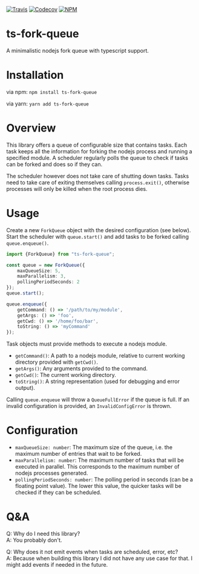 [![Travis](https://travis-ci.org/thornberger/fork-queue.svg?branch=master)](https://travis-ci.org/thornberger/fork-queue)
[![Codecov](https://codecov.io/gh/thornberger/fork-queue/branch/master/graph/badge.svg)](https://codecov.io/gh/thornberger/fork-queue)
[![NPM](https://img.shields.io/npm/v/ts-fork-queue.svg)](https://www.npmjs.com/package/ts-fork-queue)
# ts-fork-queue
A minimalistic nodejs fork queue with typescript support.

# Installation
via npm:
`npm install ts-fork-queue`

via yarn:
`yarn add ts-fork-queue`

# Overview
This library offers a queue of configurable size that contains tasks. Each task keeps all the information for forking the nodejs process and running a specified module.
A scheduler regularly polls the queue to check if tasks can be forked and does so if they can.

The scheduler however does not take care of shutting down tasks. Tasks need to take care of exiting themselves calling `process.exit()`, otherwise processes will only be killed when the root process dies. 

# Usage
Create a new `ForkQueue` object with the desired configuration (see below). Start the scheduler with `queue.start()` and add tasks to be forked  calling `queue.enqueue()`.

```typescript
import {ForkQueue} from "ts-fork-queue";

const queue = new ForkQueue({
    maxQueueSize: 5,
    maxParallelism: 3,
    pollingPeriodSeconds: 2
});
queue.start();

queue.enqueue({
    getCommand: () => '/path/to/my/module',
    getArgs: () => 'foo',
    getCwd: () => '/home/foo/bar',
    toString: () => 'myCommand'
});
```
Task objects must provide methods to execute a nodejs module.
* `getCommand()`: A path to a nodejs module, relative to current working directory provided with `getCwd()`.
* `getArgs()`: Any arguments provided to the command.
* `getCwd()`: The current working directory.
* `toString()`: A string representation (used for debugging and error output).


Calling `queue.enqueue` will throw a `QueueFullError` if the queue is full.
If an invalid configuration is provided, an `InvalidConfigError` is thrown.

# Configuration
* `maxQueueSize: number`: The maximum size of the queue, i.e. the maximum number of entries that wait to be forked.
* `maxParallelism: number`: The maximum number of tasks that will be executed in parallel. This corresponds to the maximum number of nodejs processes generated.
* `pollingPeriodSeconds: number`: The polling period in seconds (can be a floating point value). The lower this value, the quicker tasks will be checked if they can be scheduled.

# Q&A
Q: Why do I need this library?  
A: You probably don't.

Q: Why does it not emit events when tasks are scheduled, error, etc?  
A: Because when building this library I did not have any use case for that. I might add events if needed in the future.




